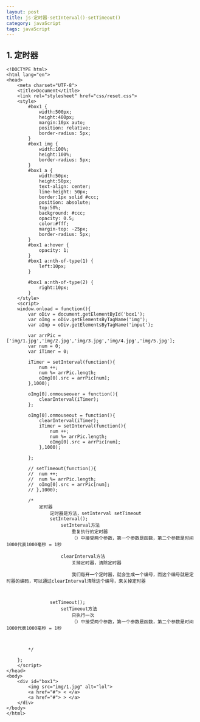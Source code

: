 ```yaml
---
layout: post
title: js-定时器-setInterval()-setTimeout()
category: javaScript
tags: javaScript
---
```


## 1. 定时器

    <!DOCTYPE html>
    <html lang="en">
    <head>
        <meta charset="UTF-8">
        <title>Document</title>
        <link rel="stylesheet" href="css/reset.css">
        <style>
            #box1 {
                width:500px;
                height:400px;
                margin:10px auto;
                position: relative;
                border-radius: 5px;
            }
            #box1 img {
                width:100%;
                height:100%;
                border-radius: 5px;
            }
            #box1 a {
                width:50px;
                height:50px;
                text-align: center;
                line-height: 50px;
                border:1px solid #ccc;
                position: absolute;
                top:50%;
                background: #ccc;
                opacity: 0.5;
                color:#fff;
                margin-top: -25px;
                border-radius: 5px;
            }
            #box1 a:hover {
                opacity: 1;
            }
            #box1 a:nth-of-type(1) {
                left:10px;
            }
            
            #box1 a:nth-of-type(2) {
                right:10px;
            }
        </style>
        <script>
        window.onload = function(){
            var oDiv = document.getElementById('box1');
            var oImg = oDiv.getElementsByTagName('img');
            var aInp = oDiv.getElementsByTagName('input');

            var arrPic = ['img/1.jpg','img/2.jpg','img/3.jpg','img/4.jpg','img/5.jpg'];
            var num = 0;
            var iTimer = 0;

            iTimer = setInterval(function(){
                num ++;
                num %= arrPic.length;
                oImg[0].src = arrPic[num];
            },1000);

            oImg[0].onmouseover = function(){
                clearInterval(iTimer);
            };

            oImg[0].onmouseout = function(){
                clearInterval(iTimer);
                iTimer = setInterval(function(){
                    num ++;
                    num %= arrPic.length;
                    oImg[0].src = arrPic[num];
                },1000);
                
            };

            // setTimeout(function(){
            //  num ++;
            //  num %= arrPic.length;
            //  oImg[0].src = arrPic[num];
            // },1000);
            
            /*
                定时器
                    定时器是方法，setInterval setTimeout
                    setInterval();
                        setInterval方法
                            重复执行的定时器
                            （）中接受两个参数，第一个参数是函数，第二个参数是时间 1000代表1000毫秒 = 1秒

                        clearInterval方法
                            关掉定时器，清除定时器

                            我们每开一个定时器，就会生成一个编号，而这个编号就是定时器的编码，可以通过clearInterval清除这个编号，来关掉定时器

                            

                    setTimeout();
                        setTimeout方法
                            只执行一次
                            （）中接受两个参数，第一个参数是函数，第二个参数是时间 1000代表1000毫秒 = 1秒



            */ 

        };
        </script>
    </head>
    <body>
        <div id="box1">
            <img src="img/1.jpg" alt="lol">
            <a href="#"> < </a>
            <a href="#"> > </a>
        </div>
    </body>
    </html>
